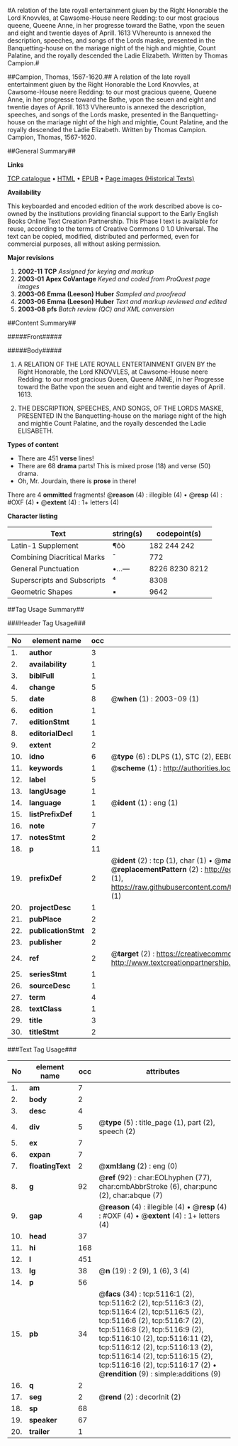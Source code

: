 #A relation of the late royall entertainment giuen by the Right Honorable the Lord Knovvles, at Cawsome-House neere Redding: to our most gracious queene, Queene Anne, in her progresse toward the Bathe, vpon the seuen and eight and twentie dayes of Aprill. 1613 VVhereunto is annexed the description, speeches, and songs of the Lords maske, presented in the Banquetting-house on the mariage night of the high and mightie, Count Palatine, and the royally descended the Ladie Elizabeth. Written by Thomas Campion.#

##Campion, Thomas, 1567-1620.##
A relation of the late royall entertainment giuen by the Right Honorable the Lord Knovvles, at Cawsome-House neere Redding: to our most gracious queene, Queene Anne, in her progresse toward the Bathe, vpon the seuen and eight and twentie dayes of Aprill. 1613 VVhereunto is annexed the description, speeches, and songs of the Lords maske, presented in the Banquetting-house on the mariage night of the high and mightie, Count Palatine, and the royally descended the Ladie Elizabeth. Written by Thomas Campion.
Campion, Thomas, 1567-1620.

##General Summary##

**Links**

[TCP catalogue](http://www.ota.ox.ac.uk/tcp/)  • 
[HTML](http://tei.it.ox.ac.uk/tcp/Texts-HTML/free/A17/A17879.html)  • 
[EPUB](http://tei.it.ox.ac.uk/tcp/Texts-EPUB/free/A17/A17879.epub) • 
[Page images (Historical Texts)](https://data.historicaltexts.jisc.ac.uk/view?pubId=eebo-99840595e&pageId=eebo-99840595e-5116-1)

**Availability**

This keyboarded and encoded edition of the
	       work described above is co-owned by the institutions
	       providing financial support to the Early English Books
	       Online Text Creation Partnership. This Phase I text is
	       available for reuse, according to the terms of Creative
	       Commons 0 1.0 Universal. The text can be copied,
	       modified, distributed and performed, even for
	       commercial purposes, all without asking permission.

**Major revisions**

1. __2002-11__ __TCP__ *Assigned for keying and markup*
1. __2003-01__ __Apex CoVantage__ *Keyed and coded from ProQuest page images*
1. __2003-06__ __Emma (Leeson) Huber__ *Sampled and proofread*
1. __2003-06__ __Emma (Leeson) Huber__ *Text and markup reviewed and edited*
1. __2003-08__ __pfs__ *Batch review (QC) and XML conversion*

##Content Summary##

#####Front#####

#####Body#####

1. A RELATION OF THE LATE ROYALL ENTERTAINMENT GIVEN BY the Right Honorable, the Lord KNOVVLES, at Cawsome-House neere Redding: to our most gracious Queen, Queene ANNE, in her Progresse toward the Bathe vpon the seuen and eight and twentie dayes of Aprill. 1613.

1. THE DESCRIPTION, SPEECHES, AND SONGS, OF THE LORDS MASKE, PRESENTED IN the Banquetting-house on the mariage night of the high and mightie Count Palatine, and the royally descended the Ladie ELISABETH.

**Types of content**

  * There are 451 **verse** lines!
  * There are 68 **drama** parts! This is mixed prose (18) and verse (50) drama.
  * Oh, Mr. Jourdain, there is **prose** in there!

There are 4 **ommitted** fragments! 
 @__reason__ (4) : illegible (4)  •  @__resp__ (4) : #OXF (4)  •  @__extent__ (4) : 1+ letters (4)

**Character listing**


|Text|string(s)|codepoint(s)|
|---|---|---|
|Latin-1 Supplement|¶ôò|182 244 242|
|Combining             Diacritical Marks|̄|772|
|General Punctuation|•…—|8226 8230 8212|
|Superscripts             and Subscripts|⁴|8308|
|Geometric Shapes|▪|9642|

##Tag Usage Summary##

###Header Tag Usage###

|No|element name|occ|attributes|
|---|---|---|---|
|1.|__author__|3||
|2.|__availability__|1||
|3.|__biblFull__|1||
|4.|__change__|5||
|5.|__date__|8| @__when__ (1) : 2003-09 (1)|
|6.|__edition__|1||
|7.|__editionStmt__|1||
|8.|__editorialDecl__|1||
|9.|__extent__|2||
|10.|__idno__|6| @__type__ (6) : DLPS (1), STC (2), EEBO-CITATION (1), PROQUEST (1), VID (1)|
|11.|__keywords__|1| @__scheme__ (1) : http://authorities.loc.gov/ (1)|
|12.|__label__|5||
|13.|__langUsage__|1||
|14.|__language__|1| @__ident__ (1) : eng (1)|
|15.|__listPrefixDef__|1||
|16.|__note__|7||
|17.|__notesStmt__|2||
|18.|__p__|11||
|19.|__prefixDef__|2| @__ident__ (2) : tcp (1), char (1)  •  @__matchPattern__ (2) : ([0-9\-]+):([0-9IVX]+) (1), (.+) (1)  •  @__replacementPattern__ (2) : http://eebo.chadwyck.com/downloadtiff?vid=$1&page=$2 (1), https://raw.githubusercontent.com/textcreationpartnership/Texts/master/tcpchars.xml#$1 (1)|
|20.|__projectDesc__|1||
|21.|__pubPlace__|2||
|22.|__publicationStmt__|2||
|23.|__publisher__|2||
|24.|__ref__|2| @__target__ (2) : https://creativecommons.org/publicdomain/zero/1.0/ (1), http://www.textcreationpartnership.org/docs/. (1)|
|25.|__seriesStmt__|1||
|26.|__sourceDesc__|1||
|27.|__term__|4||
|28.|__textClass__|1||
|29.|__title__|3||
|30.|__titleStmt__|2||


###Text Tag Usage###

|No|element name|occ|attributes|
|---|---|---|---|
|1.|__am__|7||
|2.|__body__|2||
|3.|__desc__|4||
|4.|__div__|5| @__type__ (5) : title_page (1), part (2), speech (2)|
|5.|__ex__|7||
|6.|__expan__|7||
|7.|__floatingText__|2| @__xml:lang__ (2) : eng (0)|
|8.|__g__|92| @__ref__ (92) : char:EOLhyphen (77), char:cmbAbbrStroke (6), char:punc (2), char:abque (7)|
|9.|__gap__|4| @__reason__ (4) : illegible (4)  •  @__resp__ (4) : #OXF (4)  •  @__extent__ (4) : 1+ letters (4)|
|10.|__head__|37||
|11.|__hi__|168||
|12.|__l__|451||
|13.|__lg__|38| @__n__ (19) : 2 (9), 1 (6), 3 (4)|
|14.|__p__|56||
|15.|__pb__|34| @__facs__ (34) : tcp:5116:1 (2), tcp:5116:2 (2), tcp:5116:3 (2), tcp:5116:4 (2), tcp:5116:5 (2), tcp:5116:6 (2), tcp:5116:7 (2), tcp:5116:8 (2), tcp:5116:9 (2), tcp:5116:10 (2), tcp:5116:11 (2), tcp:5116:12 (2), tcp:5116:13 (2), tcp:5116:14 (2), tcp:5116:15 (2), tcp:5116:16 (2), tcp:5116:17 (2)  •  @__rendition__ (9) : simple:additions (9)|
|16.|__q__|2||
|17.|__seg__|2| @__rend__ (2) : decorInit (2)|
|18.|__sp__|68||
|19.|__speaker__|67||
|20.|__trailer__|1||
